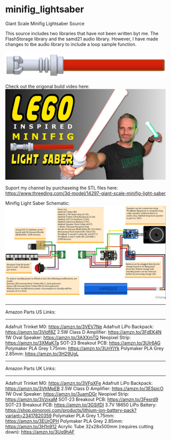 # minifig_lightsaber
Giant Scale Minifig Lightsaber Source

This source includes two libraries that have not been written byt me. The FlashStorage library and the samd21 audio library. However, I have made changes to tbe audio library to include a loop sample function.

![Lightsaber](https://github.com/mantisrobot/lightsaber/blob/main/cad%20saber.jpg?raw=true "Minifig Lightsaber")

Check out the origonal build video here:
[![Watch the video](https://github.com/mantisrobot/lightsaber/blob/main/E50_LEGO_SABER_b.jpg)](https://youtu.be/OPCm9aoIxUs)

Suport my channel by purchaseing the STL files here:
https://www.threeding.com/3d-model/14297-giant-scale-minifig-light-saber

Minifig Light Saber Schematic:
![schematic](https://github.com/mantisrobot/lightsaber/blob/main/shematic/Saber_bb.jpg?raw=true "Schematic")

*********************************
Amazon Parts US Links:
*********************************
Adafruit Trinket M0: https://amzn.to/3VEV7Ne
Adafruit LiPo Backpack: https://amzn.to/3VIdf8Z
2.5W Class D Amplifier: https://amzn.to/3FdEK4N
1W Oval Speaker: https://amzn.to/3AXXmTQ
Neopixel Strip: https://amzn.to/3XMaK7a
SOT-23 Breakout PCB: https://amzn.to/3Ulr6AG
Polymaker PLA Grey 1.75mm: https://amzn.to/3UnYiYk
Polymaker PLA Grey 2.85mm: https://amzn.to/3H29UgL

*********************************
Amazon Parts UK Links:
*********************************
Adafruit Trinket M0: https://amzn.to/3VFpXFe
Adafruit LiPo Backpack: https://amzn.to/3VhMpEB
2.5W Class D Amplifier: https://amzn.to/3ESpicO
1W Oval Speaker: https://amzn.to/3uamDGr
Neopixel Strip: https://amzn.to/3VzjxaM
SOT-23 Breakout PCB: https://amzn.to/3Fexrd9
SOT-23 Breakout PCB: https://amzn.to/3GSifDI
3.7V 18650 LiPo Battery: https://shop.pimoroni.com/products/lithium-ion-battery-pack?variant=23417820359
Polymaker PLA Grey 1.75mm: https://amzn.to/3EUrOPH
Polymaker PLA Grey 2.85mm: https://amzn.to/3H1n912
Acrylic Tube 32x28x500mm (requires cutting down): https://amzn.to/3Uq9hAF

